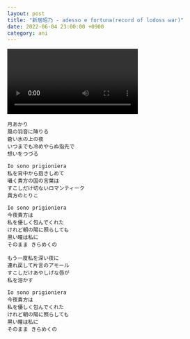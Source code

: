 ```yaml
---
layout: post
title: "新居昭乃 - adesso e fortuna(record of lodoss war)"
date: 2022-06-04 23:00:00 +0900
category: ani
---
```


<div class="video-container">
    <video id="player" class="video-js vjs-default-skin vjs-big-play-centered" data-json="/public/json/ani/新居昭乃 - adesso e fortuna(record of lodoss war).json"></video>
</div>

```
月あかり
風の羽音に降りる
蒼い水の上の夜
いつまでも冷めやらぬ指先で
想いをつづる

Io sono prigioniera
私を背中から抱きしめて
囁く貴方の国の言葉は
すこしだけ切ないロマンティーク
貴方のとりこ

Io sono prigioniera
今夜貴方は
私を優しく包んでくれた
けれど朝の陽に照らしても
黒い瞳は私に
そのまま きらめくの

もう一度私を深い夜に
連れ戻して片言のアモール
すこしだけあやしげな唇が
私を溶かす

Io sono prigioniera
今夜貴方は
私を優しく包んでくれた
けれど朝の陽に照らしても
黒い瞳は私に
そのまま きらめくの
```